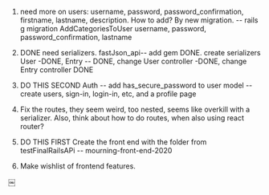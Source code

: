 1. need more on users: username, password, password_confirmation, firstname, lastname, description. How to add? By new migration. 
-- rails g migration AddCategoriesToUser username, password, password_confirmation, lastname

2. DONE need serializers. fastJson_api-- add gem DONE. create serializers 
	User -DONE, Entry -- DONE, change User controller -DONE, change Entry controller DONE

3. DO THIS SECOND Auth
		-- add has_secure_password to user model 
		-- create users, sign-in, login-in, etc, and a profile page 

4. Fix the routes, they seem weird, too nested, seems like overkill with a serializer. Also, think about how to do routes, when also using react router? 


5. DO THIS FIRST Create the front end with the folder from testFinalRailsAPi
 -- mourning-front-end-2020
 
6. Make wishlist of frontend features. 

￼
